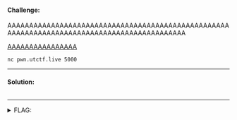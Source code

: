 #### Challenge:

AAAAAAAAAAAAAAAAAAAAAAAAAAAAAAAAAAAAAAAAAAAAAAAAAAAAAAAAAAAAAAAAAAAAAAAAAAAAAAAAAAAAAAAAAAAA

[AAAAAAAAAAAAAAAA](./AAAAAAAAAAAAAAAA ":ignore")

`nc pwn.utctf.live 5000`

---

#### Solution:

```bash
```

---

<details><summary>FLAG:</summary>

```
utflag{you_expected_the_flag_to_be_screaming_but_it_was_me_dio98054042}
```

</details>
<br/>
